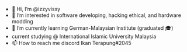 - 👋 Hi, I’m @izzyvissy
- 👀 I’m interested in software developing, hacking ethical, and hardware modding
- 🌱 I’m currently learning German-Malaysian Institute (graduated 🎓) 
- current studying @ International Islamic University Malaysia 
- 📫 How to reach me discord Ikan Terapung#2045

<!---
izzyvissy/izzyvissy is a ✨ special ✨ repository because its `README.md` (this file) appears on your GitHub profile.
You can click the Preview link to take a look at your changes.
--->
